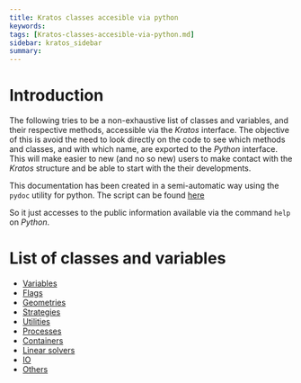 ```yaml
---
title: Kratos classes accesible via python
keywords: 
tags: [Kratos-classes-accesible-via-python.md]
sidebar: kratos_sidebar
summary: 
---
```


# Introduction

The following tries to be a non-exhaustive list of classes and variables, and their respective methods, accessible via the *Kratos* interface. The objective of this is avoid the need  to look directly on the code to see which methods and classes, and with which name, are exported to the *Python* interface. This will make easier to new (and no so new) users to make contact with the *Kratos* structure and be able to start with the their developments.

This documentation has been created in a semi-automatic way using the `pydoc` utility for python. The script can be found [here](https://github.com/KratosMultiphysics/Documentation/tree/master/Wiki_files/pydoc)

So it just accesses to the public information available via the command `help` on *Python*.

# List of classes and variables

* [Variables](https://github.com/KratosMultiphysics/Kratos/wiki/Variables)
* [Flags](https://github.com/KratosMultiphysics/Kratos/wiki/Flags)
* [Geometries](https://github.com/KratosMultiphysics/Kratos/wiki/Geometry)
* [Strategies](https://github.com/KratosMultiphysics/Kratos/wiki/Strategies)
* [Utilities](https://github.com/KratosMultiphysics/Kratos/wiki/Utilities)
* [Processes](https://github.com/KratosMultiphysics/Kratos/wiki/Processes)
* [Containers](https://github.com/KratosMultiphysics/Kratos/wiki/Containers)
* [Linear solvers](https://github.com/KratosMultiphysics/Kratos/wiki/LinearSolvers)
* [IO](https://github.com/KratosMultiphysics/Kratos/wiki/IO)
* [Others](https://github.com/KratosMultiphysics/Kratos/wiki/Others)

